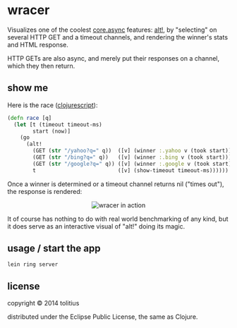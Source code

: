 # wracer

Visualizes one of the coolest [core.async](https://github.com/clojure/core.async) 
features: [alt!](http://clojure.github.io/core.async/#clojure.core.async/alt!), 
by "selecting" on several HTTP GET and a timeout channels, and rendering the winner's stats and HTML response.

HTTP GETs are also async, and merely put their responses on a channel, which they then return.

## show me

Here is the race ([clojurescript](https://github.com/tolitius/wracer/blob/master/src/wracer/cljs/wracer.cljs)):

```clojure
(defn race [q]
  (let [t (timeout timeout-ms)
        start (now)]
    (go
      (alt! 
        (GET (str "/yahoo?q=" q))  ([v] (winner :.yahoo v (took start)))
        (GET (str "/bing?q=" q))   ([v] (winner :.bing v (took start)))
        (GET (str "/google?q=" q)) ([v] (winner :.google v (took start)))
        t                          ([v] (show-timeout timeout-ms))))))
```

Once a winner is determined or a timeout channel returns nil ("times out"), the response is rendered:

<p align="center">
  <img src="https://github.com/tolitius/wracer/raw/master/docs/wracer-in-action.png" alt="wracer in action"/>
</p>

It of course has nothing to do with real world benchmarking of any kind, but it does serve as an interactive visual of "alt!" doing its magic.

## usage / start the app

```
lein ring server
```

## license

copyright © 2014 tolitius

distributed under the Eclipse Public License, the same as Clojure.

